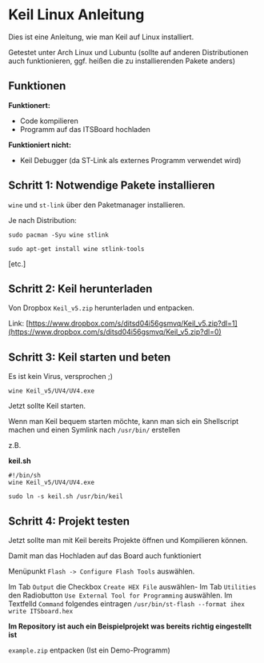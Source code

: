 # Keil Linux Anleitung

Dies ist eine Anleitung, wie man Keil auf Linux installiert.

Getestet unter Arch Linux und Lubuntu
(sollte auf anderen Distributionen auch funktionieren, ggf.
heißen die zu installierenden Pakete anders)

## Funktionen

**Funktionert:**

- Code kompilieren
- Programm auf das ITSBoard hochladen

**Funktioniert nicht:**

- Keil Debugger (da ST-Link als externes Programm verwendet wird)

## Schritt 1: Notwendige Pakete installieren

`wine` und `st-link` über den Paketmanager installieren.

Je nach Distribution:

`sudo pacman -Syu wine stlink`

`sudo apt-get install wine stlink-tools`

[etc.]

## Schritt 2: Keil herunterladen

Von Dropbox `Keil_v5.zip` herunterladen und entpacken.

Link: [https://www.dropbox.com/s/ditsd04i56gsmvq/Keil_v5.zip?dl=1](https://www.dropbox.com/s/ditsd04i56gsmvq/Keil_v5.zip?dl=0)

## Schritt 3: Keil starten und beten

Es ist kein Virus, versprochen ;)

`wine Keil_v5/UV4/UV4.exe`

Jetzt sollte Keil starten.

Wenn man Keil bequem starten möchte, kann man sich ein Shellscript machen
und einen Symlink nach `/usr/bin/` erstellen

z.B.

**keil.sh**

    #!/bin/sh
    wine Keil_v5/UV4/UV4.exe

`sudo ln -s keil.sh /usr/bin/keil`

## Schritt 4: Projekt testen

Jetzt sollte man mit Keil bereits Projekte öffnen und Kompilieren können.

Damit man das Hochladen auf das Board auch funktioniert

Menüpunkt `Flash -> Configure Flash Tools` auswählen.

Im Tab `Output` die Checkbox `Create HEX File` auswählen-
Im Tab `Utilities` den Radiobutton `Use External Tool for Programming` auswählen.
Im Textfelld `Command` folgendes eintragen `/usr/bin/st-flash --format ihex write ITSboard.hex`

**Im Repository ist auch ein Beispielprojekt was bereits richtig eingestellt ist**

`example.zip` entpacken (Ist ein Demo-Programm)
